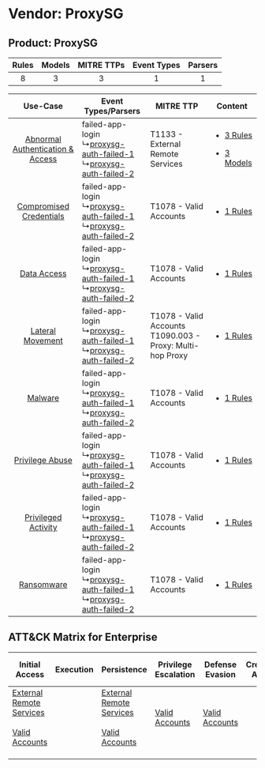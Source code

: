 Vendor: ProxySG
===============
Product: ProxySG
----------------
| Rules | Models | MITRE TTPs | Event Types | Parsers |
|:-----:|:------:|:----------:|:-----------:|:-------:|
|   8   |   3    |     3      |      1      |    1    |

|    Use-Case    | Event Types/Parsers    | MITRE TTP    | Content    |
|:----:| ---- | ---- | ---- |
| [Abnormal Authentication & Access](../../../UseCases/uc_abnormal_authentication_&_access.md) |  failed-app-login<br> ↳[proxysg-auth-failed-1](Ps/pC_proxysgauthfailed1.md)<br> ↳[proxysg-auth-failed-2](Ps/pC_proxysgauthfailed2.md)<br> | T1133 - External Remote Services<br>    | [<ul><li>3 Rules</li></ul><ul><li>3 Models</li></ul>](RM/r_m_proxysg_proxysg_Abnormal_Authentication_&_Access.md) |
|          [Compromised Credentials](../../../UseCases/uc_compromised_credentials.md)          |  failed-app-login<br> ↳[proxysg-auth-failed-1](Ps/pC_proxysgauthfailed1.md)<br> ↳[proxysg-auth-failed-2](Ps/pC_proxysgauthfailed2.md)<br> | T1078 - Valid Accounts<br>    | [<ul><li>1 Rules</li></ul>](RM/r_m_proxysg_proxysg_Compromised_Credentials.md)    |
|    [Data Access](../../../UseCases/uc_data_access.md)    |  failed-app-login<br> ↳[proxysg-auth-failed-1](Ps/pC_proxysgauthfailed1.md)<br> ↳[proxysg-auth-failed-2](Ps/pC_proxysgauthfailed2.md)<br> | T1078 - Valid Accounts<br>    | [<ul><li>1 Rules</li></ul>](RM/r_m_proxysg_proxysg_Data_Access.md)    |
|    [Lateral Movement](../../../UseCases/uc_lateral_movement.md)    |  failed-app-login<br> ↳[proxysg-auth-failed-1](Ps/pC_proxysgauthfailed1.md)<br> ↳[proxysg-auth-failed-2](Ps/pC_proxysgauthfailed2.md)<br> | T1078 - Valid Accounts<br>T1090.003 - Proxy: Multi-hop Proxy<br> | [<ul><li>1 Rules</li></ul>](RM/r_m_proxysg_proxysg_Lateral_Movement.md)    |
|    [Malware](../../../UseCases/uc_malware.md)    |  failed-app-login<br> ↳[proxysg-auth-failed-1](Ps/pC_proxysgauthfailed1.md)<br> ↳[proxysg-auth-failed-2](Ps/pC_proxysgauthfailed2.md)<br> | T1078 - Valid Accounts<br>    | [<ul><li>1 Rules</li></ul>](RM/r_m_proxysg_proxysg_Malware.md)    |
|    [Privilege Abuse](../../../UseCases/uc_privilege_abuse.md)    |  failed-app-login<br> ↳[proxysg-auth-failed-1](Ps/pC_proxysgauthfailed1.md)<br> ↳[proxysg-auth-failed-2](Ps/pC_proxysgauthfailed2.md)<br> | T1078 - Valid Accounts<br>    | [<ul><li>1 Rules</li></ul>](RM/r_m_proxysg_proxysg_Privilege_Abuse.md)    |
|    [Privileged Activity](../../../UseCases/uc_privileged_activity.md)    |  failed-app-login<br> ↳[proxysg-auth-failed-1](Ps/pC_proxysgauthfailed1.md)<br> ↳[proxysg-auth-failed-2](Ps/pC_proxysgauthfailed2.md)<br> | T1078 - Valid Accounts<br>    | [<ul><li>1 Rules</li></ul>](RM/r_m_proxysg_proxysg_Privileged_Activity.md)    |
|    [Ransomware](../../../UseCases/uc_ransomware.md)    |  failed-app-login<br> ↳[proxysg-auth-failed-1](Ps/pC_proxysgauthfailed1.md)<br> ↳[proxysg-auth-failed-2](Ps/pC_proxysgauthfailed2.md)<br> | T1078 - Valid Accounts<br>    | [<ul><li>1 Rules</li></ul>](RM/r_m_proxysg_proxysg_Ransomware.md)    |

ATT&CK Matrix for Enterprise
----------------------------
| Initial Access                                                                                                                                   | Execution | Persistence                                                                                                                                      | Privilege Escalation                                                | Defense Evasion                                                     | Credential Access | Discovery | Lateral Movement | Collection | Command and Control                                                                                                                       | Exfiltration | Impact |
| ------------------------------------------------------------------------------------------------------------------------------------------------ | --------- | ------------------------------------------------------------------------------------------------------------------------------------------------ | ------------------------------------------------------------------- | ------------------------------------------------------------------- | ----------------- | --------- | ---------------- | ---------- | ----------------------------------------------------------------------------------------------------------------------------------------- | ------------ | ------ |
| [External Remote Services](https://attack.mitre.org/techniques/T1133)<br><br>[Valid Accounts](https://attack.mitre.org/techniques/T1078)<br><br> |           | [External Remote Services](https://attack.mitre.org/techniques/T1133)<br><br>[Valid Accounts](https://attack.mitre.org/techniques/T1078)<br><br> | [Valid Accounts](https://attack.mitre.org/techniques/T1078)<br><br> | [Valid Accounts](https://attack.mitre.org/techniques/T1078)<br><br> |                   |           |                  |            | [Proxy: Multi-hop Proxy](https://attack.mitre.org/techniques/T1090/003)<br><br>[Proxy](https://attack.mitre.org/techniques/T1090)<br><br> |              |        |